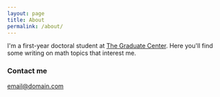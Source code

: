 ```yaml
---
layout: page
title: About
permalink: /about/
---
```


I'm a first-year doctoral student at [The Graduate Center](https://www.gc.cuny.edu/Page-Elements/Academics-Research-Centers-Initiatives/Doctoral-Programs/Mathematics). Here you'll find some writing on math topics that interest me.

### Contact me

[email@domain.com](mailto:pranavchinmay@gmail.com)
